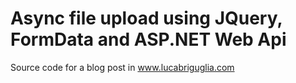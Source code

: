 # Async file upload using JQuery, FormData and ASP.NET Web Api
Source code for a blog post in www.lucabriguglia.com
